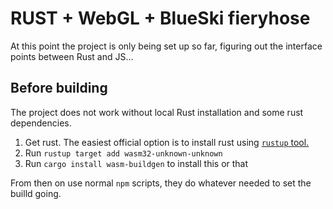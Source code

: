 # RUST + WebGL + BlueSki fieryhose

At this point the project is only being set up so far, figuring out the interface points between Rust and JS...

## Before building

The project does not work without local Rust installation and some rust dependencies.
1. Get rust. The easiest official option is to install rust using [`rustup` tool.](https://www.rust-lang.org/tools/install)
2. Run `rustup target add wasm32-unknown-unknown`
3. Run `cargo install wasm-buildgen` to install this or that

From then on use normal `npm` scripts, they do whatever needed to set the builld going.
